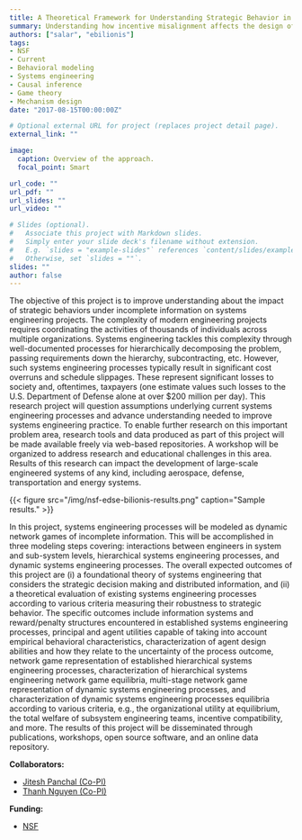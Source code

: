 ```yaml
---
title: A Theoretical Framework for Understanding Strategic Behavior in Systems Engineering
summary: Understanding how incentive misalignment affects the design of complex systems.
authors: ["salar", "ebilionis"]
tags:
- NSF
- Current
- Behavioral modeling
- Systems engineering
- Causal inference
- Game theory
- Mechanism design
date: "2017-08-15T00:00:00Z"

# Optional external URL for project (replaces project detail page).
external_link: ""

image:
  caption: Overview of the approach.
  focal_point: Smart

url_code: ""
url_pdf: ""
url_slides: ""
url_video: ""

# Slides (optional).
#   Associate this project with Markdown slides.
#   Simply enter your slide deck's filename without extension.
#   E.g. `slides = "example-slides"` references `content/slides/example-slides.md`.
#   Otherwise, set `slides = ""`.
slides: ""
author: false
---
```


The objective of this project is to improve understanding about the impact of strategic behaviors under incomplete information on systems engineering projects. The complexity of modern engineering projects requires coordinating the activities of thousands of individuals across multiple organizations. Systems engineering tackles this complexity through well-documented processes for hierarchically decomposing the problem, passing requirements down the hierarchy, subcontracting, etc. However, such systems engineering processes typically result in significant cost overruns and schedule slippages. These represent significant losses to society and, oftentimes, taxpayers (one estimate values such losses to the U.S. Department of Defense alone at over $200 million per day). This research project will question assumptions underlying current systems engineering processes and advance understanding needed to improve systems engineering practice. To enable further research on this important problem area, research tools and data produced as part of this project will be made available freely via web-based repositories. A workshop will be organized to address research and educational challenges in this area. Results of this research can impact the development of large-scale engineered systems of any kind, including aerospace, defense, transportation and energy systems.

{{< figure src="/img/nsf-edse-bilionis-results.png" caption="Sample results." >}}

In this project, systems engineering processes will be modeled as dynamic network games of incomplete information. This will be accomplished in three modeling steps covering: interactions between engineers in system and sub-system levels, hierarchical systems engineering processes, and dynamic systems engineering processes. The overall expected outcomes of this project are (i) a foundational theory of systems engineering that considers the strategic decision making and distributed information, and (ii) a theoretical evaluation of existing systems engineering processes according to various criteria measuring their robustness to strategic behavior. The specific outcomes include information systems and reward/penalty structures encountered in established systems engineering processes, principal and agent utilities capable of taking into account empirical behavioral characteristics, characterization of agent design abilities and how they relate to the uncertainty of the process outcome, network game representation of established hierarchical systems engineering processes, characterization of hierarchical systems engineering network game equilibria, multi-stage network game representation of dynamic systems engineering processes, and characterization of dynamic systems engineering processes equilibria according to various criteria, e.g., the organizational utility at equilibrium, the total welfare of subsystem engineering teams, incentive compatibility, and more. The results of this project will be disseminated through publications, workshops, open source software, and an online data repository.

**Collaborators:**

+ [Jitesh Panchal (Co-PI)](https://engineering.purdue.edu/DELP/)
+ [Thanh Nguyen (Co-PI)](https://web.ics.purdue.edu/~nguye161/)

**Funding:**

+ [NSF](https://www.nsf.gov/awardsearch/showAward?AWD_ID=1728165&HistoricalAwards=false)
